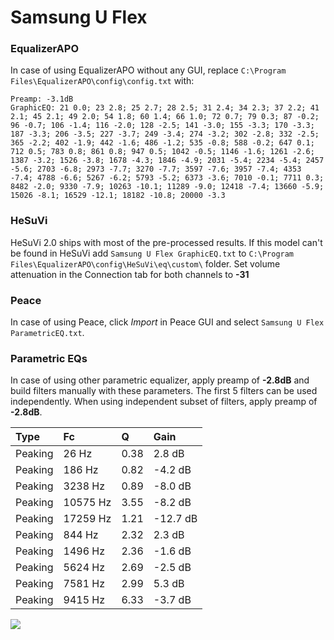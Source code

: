 # Samsung U Flex

### EqualizerAPO
In case of using EqualizerAPO without any GUI, replace `C:\Program Files\EqualizerAPO\config\config.txt`
with:
```
Preamp: -3.1dB
GraphicEQ: 21 0.0; 23 2.8; 25 2.7; 28 2.5; 31 2.4; 34 2.3; 37 2.2; 41 2.1; 45 2.1; 49 2.0; 54 1.8; 60 1.4; 66 1.0; 72 0.7; 79 0.3; 87 -0.2; 96 -0.7; 106 -1.4; 116 -2.0; 128 -2.5; 141 -3.0; 155 -3.3; 170 -3.3; 187 -3.3; 206 -3.5; 227 -3.7; 249 -3.4; 274 -3.2; 302 -2.8; 332 -2.5; 365 -2.2; 402 -1.9; 442 -1.6; 486 -1.2; 535 -0.8; 588 -0.2; 647 0.1; 712 0.5; 783 0.8; 861 0.8; 947 0.5; 1042 -0.5; 1146 -1.6; 1261 -2.6; 1387 -3.2; 1526 -3.8; 1678 -4.3; 1846 -4.9; 2031 -5.4; 2234 -5.4; 2457 -5.6; 2703 -6.8; 2973 -7.7; 3270 -7.7; 3597 -7.6; 3957 -7.4; 4353 -7.4; 4788 -6.6; 5267 -6.2; 5793 -5.2; 6373 -3.6; 7010 -0.1; 7711 0.3; 8482 -2.0; 9330 -7.9; 10263 -10.1; 11289 -9.0; 12418 -7.4; 13660 -5.9; 15026 -8.1; 16529 -12.1; 18182 -10.8; 20000 -3.3
```

### HeSuVi
HeSuVi 2.0 ships with most of the pre-processed results. If this model can't be found in HeSuVi add
`Samsung U Flex GraphicEQ.txt` to `C:\Program Files\EqualizerAPO\config\HeSuVi\eq\custom\` folder.
Set volume attenuation in the Connection tab for both channels to **-31**

### Peace
In case of using Peace, click *Import* in Peace GUI and select `Samsung U Flex ParametricEQ.txt`.

### Parametric EQs
In case of using other parametric equalizer, apply preamp of **-2.8dB** and build filters manually
with these parameters. The first 5 filters can be used independently.
When using independent subset of filters, apply preamp of **-2.8dB**.

| Type    | Fc       |    Q | Gain     |
|:--------|:---------|:-----|:---------|
| Peaking | 26 Hz    | 0.38 | 2.8 dB   |
| Peaking | 186 Hz   | 0.82 | -4.2 dB  |
| Peaking | 3238 Hz  | 0.89 | -8.0 dB  |
| Peaking | 10575 Hz | 3.55 | -8.2 dB  |
| Peaking | 17259 Hz | 1.21 | -12.7 dB |
| Peaking | 844 Hz   | 2.32 | 2.3 dB   |
| Peaking | 1496 Hz  | 2.36 | -1.6 dB  |
| Peaking | 5624 Hz  | 2.69 | -2.5 dB  |
| Peaking | 7581 Hz  | 2.99 | 5.3 dB   |
| Peaking | 9415 Hz  | 6.33 | -3.7 dB  |

![](https://raw.githubusercontent.com/jaakkopasanen/AutoEq/master/results/rtings/avg/Samsung%20U%20Flex/Samsung%20U%20Flex.png)